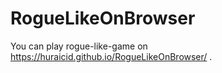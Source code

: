 # RogueLikeOnBrowser
You can play rogue-like-game on https://huraicid.github.io/RogueLikeOnBrowser/ .
